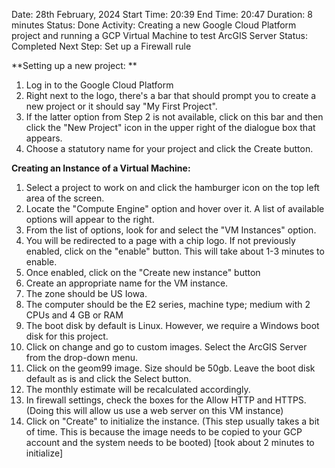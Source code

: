 Date: 28th February, 2024 
Start Time: 20:39
End Time: 20:47
Duration: 8 minutes 
Status: Done 
Activity: Creating a new Google Cloud Platform project and running a GCP Virtual Machine to test ArcGIS Server 
Status: Completed 
Next Step: Set up a Firewall rule

**Setting up a new project: **
1. Log in to the Google Cloud Platform 
2. Right next to the logo, there's a bar that should prompt you to create a new project or it should say "My First Project". 
3. If the latter option from Step 2 is not available, click on this bar and then click the "New Project" icon in the upper right of the dialogue box that appears. 
4. Choose a statutory name for your project and click the Create button. 

**Creating an Instance of a Virtual Machine:** 
1. Select a project to work on and click the hamburger icon on the top left area of the screen. 
2. Locate the "Compute Engine" option and hover over it. A list of available options will appear to the right. 
3. From the list of options, look for and select the "VM Instances" option. 
4. You will be redirected to a page with a chip logo. If not previously enabled, click on the "enable" button. This will take about 1-3 minutes to enable. 
5. Once enabled, click on the "Create new instance" button 
6. Create an appropriate name for the VM instance. 
7. The zone should be US Iowa. 
8. The computer should be the E2 series, machine type; medium with 2 CPUs and 4 GB or RAM 
9. The boot disk by default is Linux. However, we require a Windows boot disk for this project. 
10. Click on change and go to custom images. Select the ArcGIS Server from the drop-down menu. 
11. Click on the geom99 image. Size should be 50gb. Leave the boot disk default as is and click the Select button. 
12. The monthly estimate will be recalculated accordingly. 
13. In firewall settings, check the boxes for the Allow HTTP and HTTPS. (Doing this will allow us use a web server on this VM instance) 
14. Click on "Create" to initialize the instance. (This step usually takes a bit of time. This is because the image needs to be copied to your GCP account and the system needs to be booted) [took about 2 minutes to initialize] 

 
